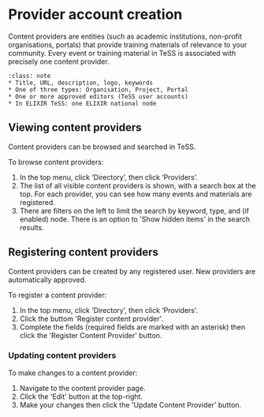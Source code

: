 # Provider account creation

Content providers are entities (such as academic institutions, non-profit organisations, portals) that provide training materials of relevance to your community. 
Every event or training material in TeSS is associated with precisely one content provider. 

```{admonition} Each content provider has the following properties:
:class: note
* Title, URL, description, logo, keywords
* One of three types: Organisation, Project, Portal
* One or more approved editors (TeSS user accounts)
* In ELIXIR TeSS: one ELIXIR national node
```

## Viewing content providers
Content providers can be browsed and searched in TeSS.

To browse content providers:

1. In the top menu, click ‘Directory’, then click ‘Providers’.
2. The list of all visible content providers is shown, with a search box at the top. For each provider, you can see how many events and materials are registered. 
3. There are filters on the left to limit the search by keyword, type, and (if enabled) node. There is an option to 'Show hidden items' in the search results.

## Registering content providers

Content providers can be created by any registered user. 
New providers are automatically approved.

To register a content provider:

1. In the top menu, click ‘Directory’, then click ‘Providers’.
2. Click the buttom 'Register content provider'.
3. Complete the fields (required fields are marked with an asterisk) then click the  'Register Content Provider' button.

### Updating content providers

To make changes to a content provider:

1. Navigate to the content provider page.
2. Click the 'Edit' button at the top-right.
3. Make your changes then click the 'Update Content Provider' button.
